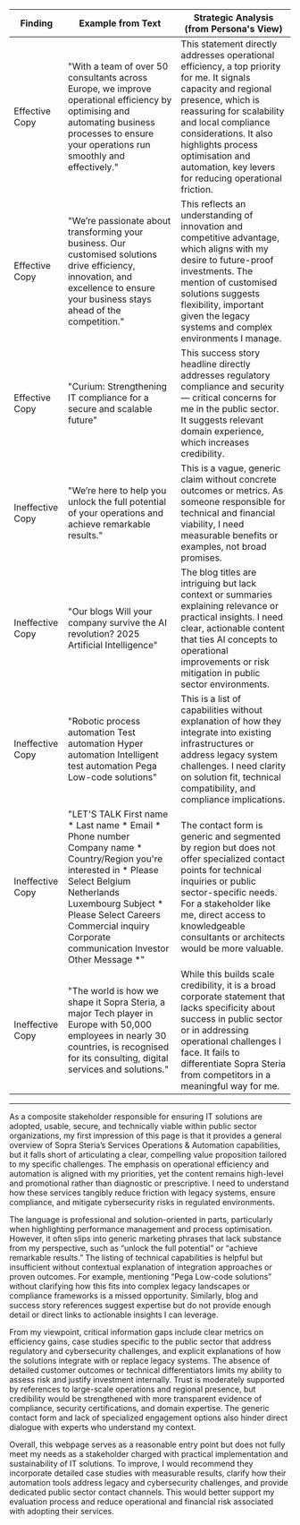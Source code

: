 | Finding          | Example from Text                                                                                      | Strategic Analysis (from Persona's View)                                                                                                                                                                                                                           |
| ---------------- | --------------------------------------------------------------------------------------------------- | ------------------------------------------------------------------------------------------------------------------------------------------------------------------------------------------------------------------------------------------------------------------ |
| Effective Copy   | "With a team of over 50 consultants across Europe, we improve operational efficiency by optimising and automating business processes to ensure your operations run smoothly and effectively." | This statement directly addresses operational efficiency, a top priority for me. It signals capacity and regional presence, which is reassuring for scalability and local compliance considerations. It also highlights process optimisation and automation, key levers for reducing operational friction. |
| Effective Copy   | "We’re passionate about transforming your business. Our customised solutions drive efficiency, innovation, and excellence to ensure your business stays ahead of the competition." | This reflects an understanding of innovation and competitive advantage, which aligns with my desire to future-proof investments. The mention of customised solutions suggests flexibility, important given the legacy systems and complex environments I manage.              |
| Effective Copy   | "Curium: Strengthening IT compliance for a secure and scalable future"                              | This success story headline directly addresses regulatory compliance and security — critical concerns for me in the public sector. It suggests relevant domain experience, which increases credibility.                                                                 |
| Ineffective Copy | "We’re here to help you unlock the full potential of your operations and achieve remarkable results." | This is a vague, generic claim without concrete outcomes or metrics. As someone responsible for technical and financial viability, I need measurable benefits or examples, not broad promises.                                                                           |
| Ineffective Copy | "Our blogs Will your company survive the AI revolution? 2025 Artificial Intelligence"                | The blog titles are intriguing but lack context or summaries explaining relevance or practical insights. I need clear, actionable content that ties AI concepts to operational improvements or risk mitigation in public sector environments.                         |
| Ineffective Copy | "Robotic process automation Test automation Hyper automation Intelligent test automation Pega Low-code solutions" | This is a list of capabilities without explanation of how they integrate into existing infrastructures or address legacy system challenges. I need clarity on solution fit, technical compatibility, and compliance implications.                                         |
| Ineffective Copy | "LET'S TALK First name * Last name * Email * Phone number Company name * Country/Region you're interested in * Please Select Belgium Netherlands Luxembourg Subject * Please Select Careers Commercial inquiry Corporate communication Investor Other Message *" | The contact form is generic and segmented by region but does not offer specialized contact points for technical inquiries or public sector-specific needs. For a stakeholder like me, direct access to knowledgeable consultants or architects would be more valuable.     |
| Ineffective Copy | "The world is how we shape it Sopra Steria, a major Tech player in Europe with 50,000 employees in nearly 30 countries, is recognised for its consulting, digital services and solutions." | While this builds scale credibility, it is a broad corporate statement that lacks specificity about success in public sector or in addressing operational challenges I face. It fails to differentiate Sopra Steria from competitors in a meaningful way for me.             |

---

As a composite stakeholder responsible for ensuring IT solutions are adopted, usable, secure, and technically viable within public sector organizations, my first impression of this page is that it provides a general overview of Sopra Steria’s Services Operations & Automation capabilities, but it falls short of articulating a clear, compelling value proposition tailored to my specific challenges. The emphasis on operational efficiency and automation is aligned with my priorities, yet the content remains high-level and promotional rather than diagnostic or prescriptive. I need to understand how these services tangibly reduce friction with legacy systems, ensure compliance, and mitigate cybersecurity risks in regulated environments.

The language is professional and solution-oriented in parts, particularly when highlighting performance management and process optimisation. However, it often slips into generic marketing phrases that lack substance from my perspective, such as “unlock the full potential” or “achieve remarkable results.” The listing of technical capabilities is helpful but insufficient without contextual explanation of integration approaches or proven outcomes. For example, mentioning “Pega Low-code solutions” without clarifying how this fits into complex legacy landscapes or compliance frameworks is a missed opportunity. Similarly, blog and success story references suggest expertise but do not provide enough detail or direct links to actionable insights I can leverage.

From my viewpoint, critical information gaps include clear metrics on efficiency gains, case studies specific to the public sector that address regulatory and cybersecurity challenges, and explicit explanations of how the solutions integrate with or replace legacy systems. The absence of detailed customer outcomes or technical differentiators limits my ability to assess risk and justify investment internally. Trust is moderately supported by references to large-scale operations and regional presence, but credibility would be strengthened with more transparent evidence of compliance, security certifications, and domain expertise. The generic contact form and lack of specialized engagement options also hinder direct dialogue with experts who understand my context.

Overall, this webpage serves as a reasonable entry point but does not fully meet my needs as a stakeholder charged with practical implementation and sustainability of IT solutions. To improve, I would recommend they incorporate detailed case studies with measurable results, clarify how their automation tools address legacy and cybersecurity challenges, and provide dedicated public sector contact channels. This would better support my evaluation process and reduce operational and financial risk associated with adopting their services.